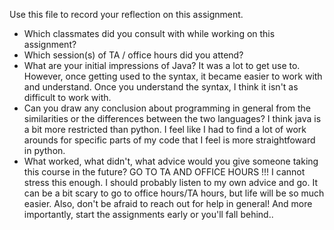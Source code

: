 Use this file to record your reflection on this assignment.

- Which classmates did you consult with while working on this assignment?
- Which session(s) of TA / office hours did you attend?
- What are your initial impressions of Java?
It was a lot to get use to. However, once getting used to the syntax, it became easier to work with and understand. Once you understand the syntax, I think it isn't as difficult to work with. 
- Can you draw any conclusion about programming in general from the similarities or the differences between the two languages? 
I think java is a bit more restricted than python. I feel like I had to find a lot of work arounds for specific parts of my code that I feel is more straightfoward in python.
- What worked, what didn't, what advice would you give someone taking this course in the future?
GO TO TA AND OFFICE HOURS !!! I cannot stress this enough. I should probably listen to my own advice and go. It can be a bit scary to go to office hours/TA hours, but life will be so much easier. Also, don't be afraid to reach out for help in general! And more importantly, start the assignments early or you'll fall behind..